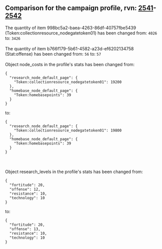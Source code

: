 ## Comparison for the campaign profile, rvn: [2541](https://github.com/PRO100KatYT/FortniteProfileRevisions/tree/main/profiles/campaign/2541%20campaign.json)-[2542](https://github.com/PRO100KatYT/FortniteProfileRevisions/tree/main/profiles/campaign/2542%20campaign.json)

The quantity of item 998bc5a2-baea-4263-86df-40757fbe5439 (Token:collectionresource_nodegatetoken01) has been changed from: `4026` to: `3426`
<br><br>
The quantity of item b766f179-5b61-4582-a23d-ef6202134758 (Stat:offense) has been changed from: `56` to: `57`
<br><br>
Object node_costs in the profile's stats has been changed from:

```
{
  "research_node_default_page": {
    "Token:collectionresource_nodegatetoken01": 19200
  },
  "homebase_node_default_page": {
    "Token:homebasepoints": 39
  }
}
```

to:

```
{
  "research_node_default_page": {
    "Token:collectionresource_nodegatetoken01": 19800
  },
  "homebase_node_default_page": {
    "Token:homebasepoints": 39
  }
}
```

<br><br>
Object research_levels in the profile's stats has been changed from:

```
{
  "fortitude": 20,
  "offense": 12,
  "resistance": 10,
  "technology": 10
}
```

to:

```
{
  "fortitude": 20,
  "offense": 13,
  "resistance": 10,
  "technology": 10
}
```

<br><br>
